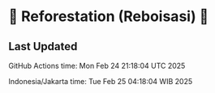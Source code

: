 
# 🌳 Reforestation (Reboisasi) 🌲

## Last Updated

GitHub Actions time: Mon Feb 24 21:18:04 UTC 2025

Indonesia/Jakarta time: Tue Feb 25 04:18:04 WIB 2025
